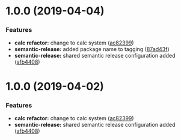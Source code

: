 # 1.0.0 (2019-04-04)


### Features

* **calc refactor:** change to calc system ([ac82399](https://github.com/ashblue/lerna-travis-semantic-release/commit/ac82399))
* **semantic-release:** added package name to tagging ([87ad43f](https://github.com/ashblue/lerna-travis-semantic-release/commit/87ad43f))
* **semantic-release:** shared semantic release configuration added ([afb4408](https://github.com/ashblue/lerna-travis-semantic-release/commit/afb4408))

# 1.0.0 (2019-04-02)


### Features

* **calc refactor:** change to calc system ([ac82399](https://github.com/ashblue/lerna-travis-semantic-release/commit/ac82399))
* **semantic-release:** shared semantic release configuration added ([afb4408](https://github.com/ashblue/lerna-travis-semantic-release/commit/afb4408))
